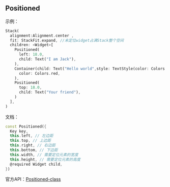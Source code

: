 ## Positioned

示例：

```dart
Stack(
  alignment:Alignment.center ,
  fit: StackFit.expand, //未定位widget占满Stack整个空间
  children: <Widget>[
    Positioned(
      left: 18.0,
      child: Text("I am Jack"),
    ),
    Container(child: Text("Hello world",style: TextStyle(color: Colors.white)),
      color: Colors.red,
    ),
    Positioned(
      top: 18.0,
      child: Text("Your friend"),
    )
  ],
)
```

文档：

```dart
const Positioned({
  Key key,
  this.left, // 左边距 
  this.top, // 上边距
  this.right, // 右边距
  this.bottom, // 下边距
  this.width, // 需要定位元素的宽度
  this.height, // 需要定位元素的高度
  @required Widget child,
})
```

官方API：[Positioned-class](https://api.flutter.dev/flutter/widgets/Positioned-class.html)